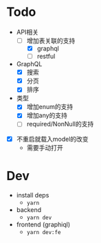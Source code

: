 # Todo

- API相关
    - [ ] 增加表关联的支持
        - [x] graphql
        - [ ] restful
- GraphQL
    - [x] 搜索
    - [x] 分页
    - [x] 排序
- 类型
    - [x] 增加enum的支持
    - [x] 增加any的支持
    - [ ] required/NonNull的支持
- [x] 不重启就载入model的改变
    - 需要手动打开

# Dev

- install deps
    - `yarn`
- backend
    - `yarn dev`
- frontend (graphiql)
    - `yarn dev:fe`